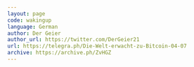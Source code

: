 ```yaml
---
layout: page
code: wakingup
language: German
author: Der Geier
author_url: https://twitter.com/DerGeier21
url: https://telegra.ph/Die-Welt-erwacht-zu-Bitcoin-04-07
archive: https://archive.ph/ZvHGZ
---
```


